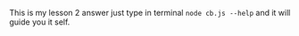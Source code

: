 This is my lesson 2 answer just type in terminal ```node cb.js --help``` and it will guide you it self.
